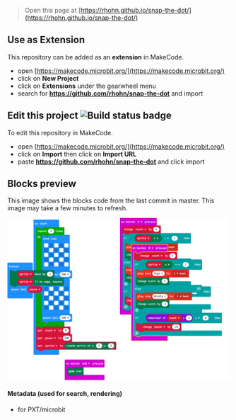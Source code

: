 
> Open this page at [https://rhohn.github.io/snap-the-dot/](https://rhohn.github.io/snap-the-dot/)

## Use as Extension

This repository can be added as an **extension** in MakeCode.

* open [https://makecode.microbit.org/](https://makecode.microbit.org/)
* click on **New Project**
* click on **Extensions** under the gearwheel menu
* search for **https://github.com/rhohn/snap-the-dot** and import

## Edit this project ![Build status badge](https://github.com/rhohn/snap-the-dot/workflows/MakeCode/badge.svg)

To edit this repository in MakeCode.

* open [https://makecode.microbit.org/](https://makecode.microbit.org/)
* click on **Import** then click on **Import URL**
* paste **https://github.com/rhohn/snap-the-dot** and click import

## Blocks preview

This image shows the blocks code from the last commit in master.
This image may take a few minutes to refresh.

![A rendered view of the blocks](https://github.com/rhohn/snap-the-dot/raw/master/.github/makecode/blocks.png)

#### Metadata (used for search, rendering)

* for PXT/microbit
<script src="https://makecode.com/gh-pages-embed.js"></script><script>makeCodeRender("{{ site.makecode.home_url }}", "{{ site.github.owner_name }}/{{ site.github.repository_name }}");</script>
